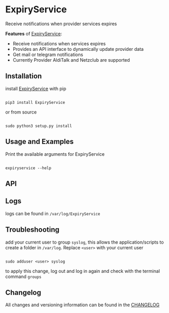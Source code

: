 # ExpiryService
Receive notifications when provider services expires

**Features** of [ExpiryService]():
- Receive notifications when services expires
- Provides an API interface to dynamically update provider data
- Get mail or telegram notifications
- Currently Provider AldiTalk and Netzclub are supported

## Installation

install [ExpiryService]() with pip

<pre><code>
pip3 install ExpiryService
</code></pre>

or from source 
<pre><code>
sudo python3 setup.py install
</code></pre>


## Usage and Examples

Print the available arguments for ExpiryService
<pre><code>
expiryservice --help
</code></pre>

## API

## Logs

logs can be found in `/var/log/ExpiryService`

## Troubleshooting
add your current user to group `syslog`, this allows the application/scripts to create a folder in
`/var/log`. Replace `<user>` with your current user
<pre><code>
sudo adduser &lt;user&gt; syslog
</code></pre>
to apply this change, log out and log in again and check with the terminal command `groups`

## Changelog
All changes and versioning information can be found in the [CHANGELOG](https://github.com/bierschi/ExpiryService/blob/master/CHANGELOG.rst)



